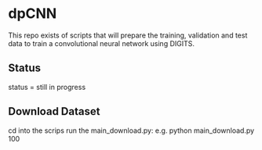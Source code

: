 # dpCNN

This repo exists of scripts that will prepare the training, validation and test
data to train a convolutional neural network using DIGITS.


## Status 
status = still in progress 

## Download Dataset 
cd into the scrips 
run the main_download.py: e.g. python main_download.py 100 
